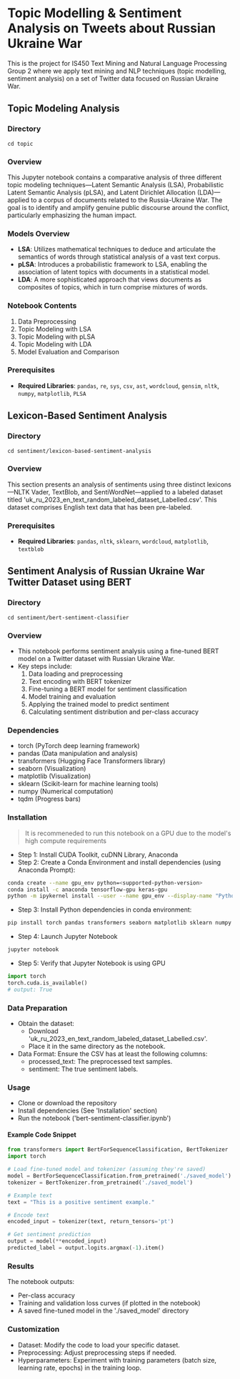 # Topic Modelling & Sentiment Analysis on Tweets about Russian Ukraine War
This is the project for IS450 Text Mining and Natural Language Processing Group 2 where we apply text mining and NLP techniques (topic modelling, sentiment analysis) on a set of Twitter data focused on Russian Ukraine War.

## Topic Modeling Analysis

### Directory

```
cd topic
```
### Overview
This Jupyter notebook contains a comparative analysis of three different topic modeling techniques—Latent Semantic Analysis (LSA), Probabilistic Latent Semantic Analysis (pLSA), and Latent Dirichlet Allocation (LDA)—applied to a corpus of documents related to the Russia-Ukraine War. The goal is to identify and amplify genuine public discourse around the conflict, particularly emphasizing the human impact.

### Models Overview
- **LSA**: Utilizes mathematical techniques to deduce and articulate the semantics of words through statistical analysis of a vast text corpus.
- **pLSA**: Introduces a probabilistic framework to LSA, enabling the association of latent topics with documents in a statistical model.
- **LDA**: A more sophisticated approach that views documents as composites of topics, which in turn comprise mixtures of words.

### Notebook Contents
1. Data Preprocessing
2. Topic Modeling with LSA
3. Topic Modeling with pLSA
4. Topic Modeling with LDA
5. Model Evaluation and Comparison

### Prerequisites
- **Required Libraries**: `pandas`, `re`, `sys`, `csv`, `ast`, `wordcloud`, `gensim`, `nltk`, `numpy`, `matplotlib`, `PLSA`

## Lexicon-Based Sentiment Analysis

### Directory

```
cd sentiment/lexicon-based-sentiment-analysis
```
### Overview
This section presents an analysis of sentiments using three distinct lexicons—NLTK Vader, TextBlob, and SentiWordNet—applied to a labeled dataset titled 'uk_ru_2023_en_text_random_labeled_dataset_Labelled.csv'. This dataset comprises English text data that has been pre-labeled.

### Prerequisites
- **Required Libraries**: `pandas`, `nltk`, `sklearn`, `wordcloud`, `matplotlib`, `textblob`

## Sentiment Analysis of Russian Ukraine War Twitter Dataset using BERT

### Directory

```
cd sentiment/bert-sentiment-classifier
```
### Overview
- This notebook performs sentiment analysis using a fine-tuned BERT model on a Twitter dataset with Russian Ukraine War.
- Key steps include:
  1. Data loading and preprocessing
  2. Text encoding with BERT tokenizer
  3. Fine-tuning a BERT model for sentiment classification
  4. Model training and evaluation
  5. Applying the trained model to predict sentiment
  6. Calculating sentiment distribution and per-class accuracy

### Dependencies

- torch (PyTorch deep learning framework)
- pandas (Data manipulation and analysis)
- transformers (Hugging Face Transformers library)
- seaborn (Visualization)
- matplotlib (Visualization)
- sklearn (Scikit-learn for machine learning tools)
- numpy (Numerical computation)
- tqdm (Progress bars)

### Installation
> It is recommeneded to run this notebook on a GPU due to the model's high compute requirements
- Step 1: Install CUDA Toolkit, cuDNN Library, Anaconda
- Step 2: Create a Conda Environment and install dependencies (using Anaconda Prompt):

```bash
conda create --name gpu_env python=<supported-python-version>
conda install -c anaconda tensorflow-gpu keras-gpu
python -m ipykernel install --user --name gpu_env --display-name "Python (GPU)"
```

- Step 3: Install Python dependencies in conda environment:

```bash
pip install torch pandas transformers seaborn matplotlib sklearn numpy tqdm
```
- Step 4: Launch Jupyter Notebook
```bash
jupyter notebook
```

- Step 5: Verify that Jupyter Notebook is using GPU
```python
import torch
torch.cuda.is_available()
# output: True
```

### Data Preparation

- Obtain the dataset: 
    * Download 'uk_ru_2023_en_text_random_labeled_dataset_Labelled.csv'.
    * Place it in the same directory as the notebook.
- Data Format: Ensure the CSV has at least the following columns:
    * processed_text: The preprocessed text samples.
    * sentiment: The true sentiment labels.

### Usage

- Clone or download the repository
- Install dependencies (See 'Installation' section)
- Run the notebook ('bert-sentiment-classifier.ipynb')

#### Example Code Snippet

```python
from transformers import BertForSequenceClassification, BertTokenizer
import torch

# Load fine-tuned model and tokenizer (assuming they're saved)
model = BertForSequenceClassification.from_pretrained('./saved_model')
tokenizer = BertTokenizer.from_pretrained('./saved_model')

# Example text 
text = "This is a positive sentiment example." 

# Encode text
encoded_input = tokenizer(text, return_tensors='pt') 

# Get sentiment prediction
output = model(**encoded_input)
predicted_label = output.logits.argmax(-1).item()
```

### Results

The notebook outputs:
- Per-class accuracy
- Training and validation loss curves (if plotted in the notebook)
- A saved fine-tuned model in the './saved_model' directory

### Customization
- Dataset: Modify the code to load your specific dataset.
- Preprocessing: Adjust preprocessing steps if needed.
- Hyperparameters: Experiment with training parameters (batch size, learning rate, epochs) in the training loop.
